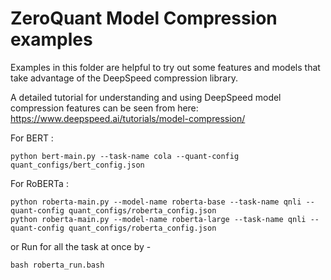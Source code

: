 # ZeroQuant Model Compression examples

Examples in this folder are helpful to try out some features and models that take advantage of the DeepSpeed compression library.

A detailed tutorial for understanding and using DeepSpeed model compression features can be seen from here: https://www.deepspeed.ai/tutorials/model-compression/

For BERT :
```
python bert-main.py --task-name cola --quant-config quant_configs/bert_config.json
```

For RoBERTa :

```
python roberta-main.py --model-name roberta-base --task-name qnli --quant-config quant_configs/roberta_config.json
python roberta-main.py --model-name roberta-large --task-name qnli --quant-config quant_configs/roberta_config.json
```
or Run for all the task at once by -
```
bash roberta_run.bash
```
